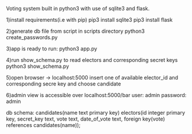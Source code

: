 Voting system built in python3 with use of sqlite3 and flask.

1)install requirements(i.e with pip) 
	pip3 install sqlite3 
	pip3 install flask 

2)generate db file from script in scripts directory
	python3 create_passwords.py

3)app is ready to run: 
	python3 app.py

4)run show_schema.py to read electors and corresponding secret keys
	python3 show_schema.py 

5)open browser -> localhost:5000
	insert one of available elector_id and corresponding secre key 
	and choose candidate

6)admin view is accessible over localhost:5000/bar
	user: admin
	password: admin


db schema:
candidates(name text primary key)
electors(id integer primary key, secret_key text, vote text, date_of_vote text,
				 foreign key(vote) references candidates(name)); 
